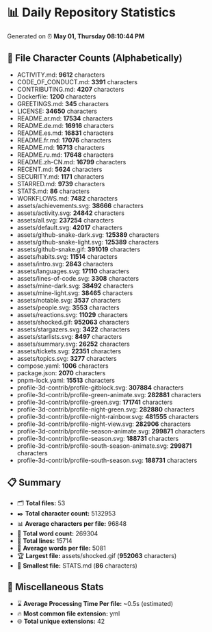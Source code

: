# 📊 Daily Repository Statistics
Generated on ⏰ **May 01, Thursday 08:10:44 PM**

## 📂 File Character Counts (Alphabetically)
- ACTIVITY.md: **9612** characters
- CODE_OF_CONDUCT.md: **3391** characters
- CONTRIBUTING.md: **4207** characters
- Dockerfile: **1200** characters
- GREETINGS.md: **345** characters
- LICENSE: **34650** characters
- README.ar.md: **17534** characters
- README.de.md: **16916** characters
- README.es.md: **16831** characters
- README.fr.md: **17076** characters
- README.md: **16713** characters
- README.ru.md: **17648** characters
- README.zh-CN.md: **16799** characters
- RECENT.md: **5624** characters
- SECURITY.md: **1171** characters
- STARRED.md: **9739** characters
- STATS.md: **86** characters
- WORKFLOWS.md: **7482** characters
- assets/achievements.svg: **38666** characters
- assets/activity.svg: **24842** characters
- assets/all.svg: **237254** characters
- assets/default.svg: **42017** characters
- assets/github-snake-dark.svg: **125389** characters
- assets/github-snake-light.svg: **125389** characters
- assets/github-snake.gif: **391019** characters
- assets/habits.svg: **11514** characters
- assets/intro.svg: **2843** characters
- assets/languages.svg: **17110** characters
- assets/lines-of-code.svg: **3308** characters
- assets/mine-dark.svg: **38492** characters
- assets/mine-light.svg: **38465** characters
- assets/notable.svg: **3537** characters
- assets/people.svg: **3553** characters
- assets/reactions.svg: **11029** characters
- assets/shocked.gif: **952063** characters
- assets/stargazers.svg: **3422** characters
- assets/starlists.svg: **8497** characters
- assets/summary.svg: **26252** characters
- assets/tickets.svg: **22351** characters
- assets/topics.svg: **3277** characters
- compose.yaml: **1006** characters
- package.json: **2070** characters
- pnpm-lock.yaml: **15513** characters
- profile-3d-contrib/profile-gitblock.svg: **307884** characters
- profile-3d-contrib/profile-green-animate.svg: **282881** characters
- profile-3d-contrib/profile-green.svg: **171741** characters
- profile-3d-contrib/profile-night-green.svg: **282880** characters
- profile-3d-contrib/profile-night-rainbow.svg: **481555** characters
- profile-3d-contrib/profile-night-view.svg: **282906** characters
- profile-3d-contrib/profile-season-animate.svg: **299871** characters
- profile-3d-contrib/profile-season.svg: **188731** characters
- profile-3d-contrib/profile-south-season-animate.svg: **299871** characters
- profile-3d-contrib/profile-south-season.svg: **188731** characters

## 📋 Summary
- 🗂️ **Total files:** 53
- ✒️ **Total character count:** 5132953
- 📊 **Average characters per file:** 96848
- 📝 **Total word count:** 269304
- 🧾 **Total lines:** 15714
- 📐 **Average words per file:** 5081
- 🏆 **Largest file:** assets/shocked.gif (**952063** characters)
- 🥉 **Smallest file:** STATS.md (**86** characters)

## 🌟 Miscellaneous Stats
- ⌛ **Average Processing Time Per file:** ~0.5s (estimated)
- 🔥 **Most common file extension:** yml
- 🌐 **Total unique extensions:** 42
